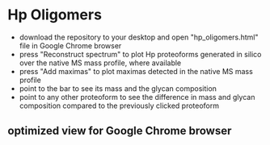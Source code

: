 # Hp Oligomers

- download the repository to your desktop and open "hp_oligomers.html" file in Google Chrome browser
- press "Reconstruct spectrum" to plot Hp proteoforms generated in silico over the native MS mass profile, where available
- press "Add maximas" to plot maximas detected in the native MS mass profile
- point to the bar to see its mass and the glycan composition
- point to any other proteoform to see the difference in mass and glycan composition compared to the previously clicked proteoform

## optimized view for Google Chrome browser
